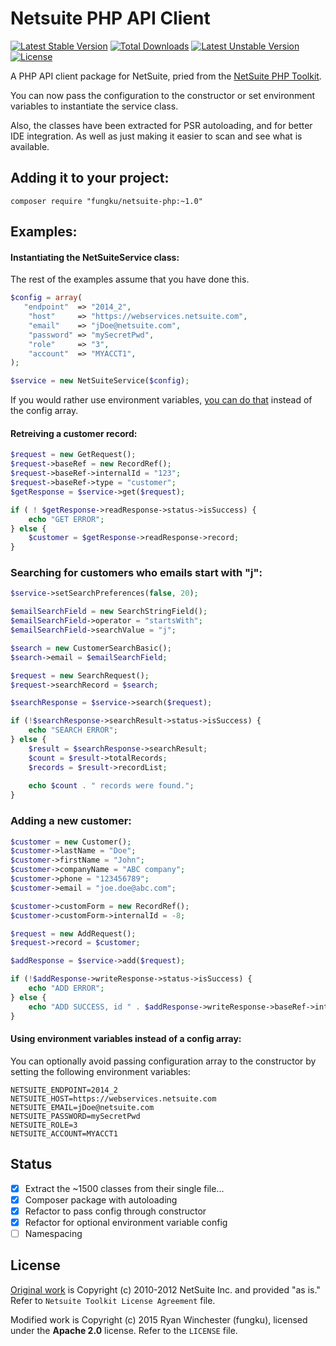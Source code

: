 # Netsuite PHP API Client

[![Latest Stable Version](https://poser.pugx.org/fungku/netsuite-php/v/stable.svg)](https://packagist.org/packages/fungku/netsuite-php) [![Total Downloads](https://poser.pugx.org/fungku/netsuite-php/downloads.svg)](https://packagist.org/packages/fungku/netsuite-php) [![Latest Unstable Version](https://poser.pugx.org/fungku/netsuite-php/v/unstable.svg)](https://packagist.org/packages/fungku/netsuite-php) [![License](https://poser.pugx.org/fungku/netsuite-php/license.svg)](https://packagist.org/packages/fungku/netsuite-php)

A PHP API client package for NetSuite, pried from the [NetSuite PHP Toolkit](http://www.netsuite.com/portal/developers/resources/suitetalk-sample-applications.shtml).

You can now pass the configuration to the constructor or set environment variables to instantiate the service class.

Also, the classes have been extracted for PSR autoloading, and for better IDE integration. As well as just making
it easier to scan and see what is available.

## Adding it to your project:

```
composer require "fungku/netsuite-php:~1.0"
```

## Examples:

#### Instantiating the NetSuiteService class:

The rest of the examples assume that you have done this.

```php
$config = array(
   "endpoint"  => "2014_2",
    "host"     => "https://webservices.netsuite.com",
    "email"    => "jDoe@netsuite.com",
    "password" => "mySecretPwd",
    "role"     => "3",
    "account"  => "MYACCT1",
);

$service = new NetSuiteService($config);
```

If you would rather use environment variables, [you can do that](#using-environment-variables-instead-of-a-config-array) instead of the config array.

#### Retreiving a customer record:

```php
$request = new GetRequest();
$request->baseRef = new RecordRef();
$request->baseRef->internalId = "123";
$request->baseRef->type = "customer";
$getResponse = $service->get($request);

if ( ! $getResponse->readResponse->status->isSuccess) {
    echo "GET ERROR";
} else {
    $customer = $getResponse->readResponse->record;
}
```

### Searching for customers who emails start with "j":

```php
$service->setSearchPreferences(false, 20);

$emailSearchField = new SearchStringField();
$emailSearchField->operator = "startsWith";
$emailSearchField->searchValue = "j";

$search = new CustomerSearchBasic();
$search->email = $emailSearchField;

$request = new SearchRequest();
$request->searchRecord = $search;

$searchResponse = $service->search($request);

if (!$searchResponse->searchResult->status->isSuccess) {
    echo "SEARCH ERROR";
} else {
    $result = $searchResponse->searchResult;
    $count = $result->totalRecords;
    $records = $result->recordList;
    
    echo $count . " records were found.";
}
```

### Adding a new customer:

```php
$customer = new Customer();
$customer->lastName = "Doe";
$customer->firstName = "John";
$customer->companyName = "ABC company";
$customer->phone = "123456789";
$customer->email = "joe.doe@abc.com";

$customer->customForm = new RecordRef();
$customer->customForm->internalId = -8;

$request = new AddRequest();
$request->record = $customer;

$addResponse = $service->add($request);

if (!$addResponse->writeResponse->status->isSuccess) {
    echo "ADD ERROR";
} else {
    echo "ADD SUCCESS, id " . $addResponse->writeResponse->baseRef->internalId;
}
```

#### Using environment variables instead of a config array:

You can optionally avoid passing configuration array to the constructor by setting the following environment variables:
```
NETSUITE_ENDPOINT=2014_2
NETSUITE_HOST=https://webservices.netsuite.com
NETSUITE_EMAIL=jDoe@netsuite.com
NETSUITE_PASSWORD=mySecretPwd
NETSUITE_ROLE=3
NETSUITE_ACCOUNT=MYACCT1
```

## Status

 - [x] Extract the ~1500 classes from their single file...
 - [x] Composer package with autoloading
 - [x] Refactor to pass config through constructor
 - [x] Refactor for optional environment variable config
 - [ ] Namespacing

## License

[Original work](http://www.netsuite.com/portal/developers/resources/suitetalk-sample-applications.shtml) is Copyright (c) 2010-2012 NetSuite Inc. and provided "as is." Refer to `Netsuite Toolkit License Agreement` file.

Modified work is Copyright (c) 2015 Ryan Winchester (fungku), licensed under the **Apache 2.0** license. Refer to the `LICENSE` file.
